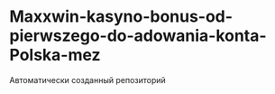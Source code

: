 # Maxxwin-kasyno-bonus-od-pierwszego-do-adowania-konta-Polska-mez
Автоматически созданный репозиторий
